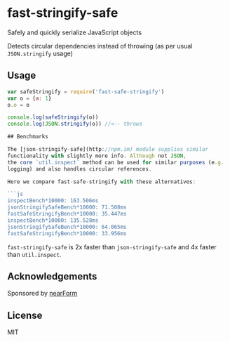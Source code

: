 # fast-stringify-safe

Safely and quickly serialize JavaScript objects

Detects circular dependencies instead of throwing
(as per usual `JSON.stringify` usage)

## Usage

```js
var safeStringify = require('fast-safe-stringify')
var o = {a: 1}
o.o = o

console.log(safeStringify(o))
console.log(JSON.stringify(o)) //<-- throws

## Benchmarks

The [json-stringify-safe](http://npm.im) module supplies similar 
functionality with slightly more info. Although not JSON,
the core `util.inspect` method can be used for similar purposes (e.g. 
logging) and also handles circular references.

Here we compare fast-safe-stringify with these alternatives:

```js
inspectBench*10000: 163.506ms
jsonStringifySafeBench*10000: 71.508ms
fastSafeStringifyBench*10000: 35.447ms
inspectBench*10000: 135.528ms
jsonStringifySafeBench*10000: 64.065ms
fastSafeStringifyBench*10000: 33.956ms
```

`fast-stringify-safe` is 2x faster than `json-stringify-safe` and 4x
faster than `util.inspect`.

## Acknowledgements

Sponsored by [nearForm](http://nearform.com)

## License

MIT

